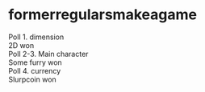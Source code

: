 # formerregularsmakeagame
Poll 1. dimension  
2D won  
Poll 2-3. Main character  
Some furry won   
Poll 4. currency   
Slurpcoin won   
